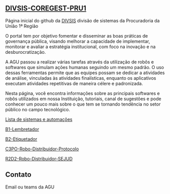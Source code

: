 ## **[DIVSIS-COREGEST-PRU1](https://agudf.sharepoint.com/sites/PRU1-GestaoEstrategica)**

Página inicial do github da  [DIVSIS](https://agudf.sharepoint.com/sites/PRU1-GestaoEstrategica) divisão de sistemas da Procuradoria da União 1ª Região

O portal tem por objetivo fomentar e disseminar as boas práticas de governança pública, visando melhorar a capacidade de implementar, monitorar e avaliar a estratégia institucional, com foco na inovação e na desburocratização.

​​​​​​​A AGU passou a realizar várias tarefas através da utilização de robôs e softwares que simulam ações humanas seguindo um mesmo padrão.  O uso dessas ferramentas permite que as equipes possam se dedicar a atividades de análise, vinculadas às atividades finalísticas, enquanto os aplicativos executam atividades repetitivas de maneira célere e padronizada. 

Nesta página, você encontra informações sobre as principais softwares e robôs utilizados em nossa Instituição, tutoriais, canal de sugestões e pode conhecer um pouco mais sobre o que tem se tornando tendência no setor público no campo tecnológico.

[Lista de sistemas e automações](https://agudf.sharepoint.com/sites/PRU1/SitePages/Sistemaseautomacoes.aspx)

[B1-Lembretador ](https://github.com/DIVSIS-COREGEST-PRU1/B1-Lembretador)

[B2-Etiquetador](https://github.com/DIVSIS-COREGEST-PRU1/B2-Etiquetador)

[C3PO-Robo-Distribuidor-Protocolo](https://github.com/DIVSIS-COREGEST-PRU1/C3PO-Robo-Distribuidor-Protocolo)

[R2D2-Robo-Distribuidor-SEJUD](https://github.com/DIVSIS-COREGEST-PRU1/R2D2-Robo-Distribuidor-SEJUD)

## Contato 

Email ou teams da AGU
 
